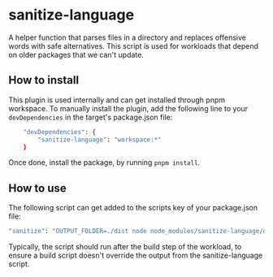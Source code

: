 # sanitize-language

A helper function that parses files in a directory and replaces offensive words with safe alternatives.
This script is used for workloads that depend on older packages that we can't update.

## How to install

This plugin is used internally and can get installed through pnpm workspace.
To manually install the plugin, add the following line to your `devDependencies` in the target's package.json file:

```bash
    "devDependencies": {
        "sanitize-language": "workspace:*"
    }
```

Once done, install the package, by running `pnpm install`.

## How to use

The following script can get added to the scripts key of your package.json file:

```bash
"sanitize": "OUTPUT_FOLDER=./dist node node_modules/sanitize-language/dist/index.min.js",
```

Typically, the script should run after the build step of the workload, to ensure a build script doesn't override the output from the sanitize-language script.
